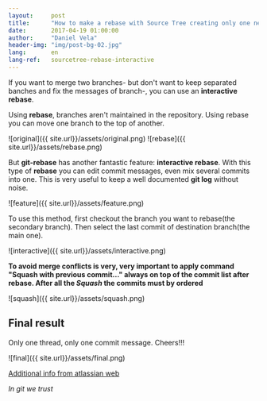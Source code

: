 ```yaml
---
layout:     post
title:      "How to make a rebase with Source Tree creating only one new commit with new message"
date:       2017-04-19 01:00:00
author:     "Daniel Vela"
header-img: "img/post-bg-02.jpg"
lang:       en
lang-ref:   sourcetree-rebase-interactive
---
```



If you want to merge two branches- but don't want to keep separated banches and fix the messages of branch-, you can use an **interactive rebase**. 

Using **rebase**, branches aren't maintained in the repository. Using rebase you can move one branch to the top of another.

![original]({{ site.url}}/assets/original.png) ![rebase]({{ site.url}}/assets/rebase.png)

But **git-rebase** has another fantastic feature: **interactive rebase**. With this type of **rebase** you can edit commit messages, even mix several commits into one. This is very useful to keep a well documented **git log** without noise.

![feature]({{ site.url}}/assets/feature.png)

To use this method, first checkout the branch you want to rebase(the secondary branch). Then select the last commit of destination branch(the main one). 

![interactive]({{ site.url}}/assets/interactive.png)

**To avoid merge conflicts is very, very important to apply command "Squash with previous commit..." always on top of the commit list after rebase. After all the *Squash* the commits must by ordered**

![squash]({{ site.url}}/assets/squash.png)

## Final result

Only one thread, only one commit message. Cheers!!!

![final]({{ site.url}}/assets/final.png)

[Additional info from atlassian web](https://www.atlassian.com/blog/sourcetree/interactive-rebase-sourcetree)

*In git we trust*
